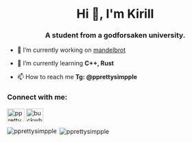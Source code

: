 <h1 align="center">Hi 👋, I'm Kirill</h1>
<h3 align="center">A student from a godforsaken university.</h3>

- 🔭 I’m currently working on [mandelbrot](https://github.com/pprettysimpple/mandelbrot)

- 🌱 I’m currently learning **C++, Rust**

- 📫 How to reach me **Tg: @pprettysimpple**

<h3 align="left">Connect with me:</h3>
<p align="left">
<a href="https://instagram.com/pprettysimpple" target="blank"><img align="center" src="https://raw.githubusercontent.com/rahuldkjain/github-profile-readme-generator/master/src/images/icons/Social/instagram.svg" alt="pprettysimpple" height="30" width="40" /></a>
<a href="https://codeforces.com/profile/buckwheat" target="blank"><img align="center" src="https://raw.githubusercontent.com/rahuldkjain/github-profile-readme-generator/master/src/images/icons/Social/codeforces.svg" alt="buckwheat" height="30" width="40" /></a>
</p>

<p><img align="left" src="https://github-readme-stats.vercel.app/api/top-langs?username=pprettysimpple&show_icons=true&locale=en&layout=compact" alt="pprettysimpple" /></p>

<p>&nbsp;<img align="center" src="https://github-readme-stats.vercel.app/api?username=pprettysimpple&show_icons=true&locale=en" alt="pprettysimpple" /></p>
